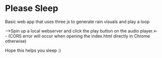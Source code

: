 # Please Sleep
 Basic web app that uses three js to generate rain visuals and play a loop
 
 -->Spin up a local webserver and click the play button on the audio player.<-- (CORS error will occur when opening the index.html directly in Chrome otherwise)
 
 
Hope this helps you sleep :)
